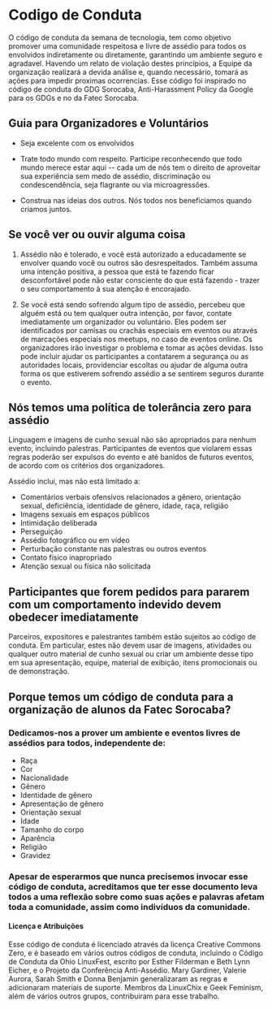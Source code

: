 # Codigo de Conduta
O código de conduta da semana de tecnologia, tem como objetivo promover uma comunidade respeitosa e livre de assédio para todos os envolvidos indiretamente ou diretamente, garantindo um ambiente seguro e agradavel.
Havendo um relato de violação destes princípios, a Equipe da organização realizará a devida análise e, quando necessário, tomará as ações para impedir proximas ocorrencias. Esse código foi inspirado no código de conduta do GDG Sorocaba, Anti-Harassment Policy da Google para os GDGs e no da Fatec Sorocaba.


## Guia para Organizadores e Voluntários
- Seja excelente com os envolvidos

- Trate todo mundo com respeito. Participe reconhecendo que todo mundo merece estar aqui -- cada um de nós tem o direito de aproveitar sua experiência sem medo de assédio, discriminação ou condescendência, seja flagrante ou via microagressões.

- Construa nas ideias dos outros. Nós todos nos beneficiamos quando criamos juntos.

## Se você ver ou ouvir alguma coisa
1. Assédio não é tolerado, e você está autorizado a educadamente se envolver quando você ou outros são desrespeitados. Também assuma uma intenção positiva, a pessoa que está te fazendo ficar desconfortável pode não estar consciente do que está fazendo - trazer o seu comportamento à sua atenção é encorajado.

2. Se você está sendo sofrendo algum tipo de assédio, percebeu que alguém está ou tem qualquer outra intenção, por favor, contate imediatamente um organizador ou voluntário. Eles podem ser identificados por camisas ou crachás especiais em eventos ou através de marcações especiais nos meetups, no caso de eventos online. Os organizadores irão investigar o problema e tomar as ações devidas. Isso pode incluir ajudar os participantes a contatarem a segurança ou as autoridades locais, providenciar escoltas ou ajudar de alguma outra forma os que estiverem sofrendo assédio a se sentirem seguros durante o evento.

## Nós temos uma política de tolerância zero para assédio
Linguagem e imagens de cunho sexual não são apropriados para nenhum evento, incluindo palestras. Participantes de eventos que violarem essas regras poderão ser expulsos do evento e até banidos de futuros eventos, de acordo com os critérios dos organizadores.

Assédio inclui, mas não está limitado a:

- Comentários verbais ofensivos relacionados a gênero, orientação sexual, deficiência, identidade de gênero, idade, raça, religião
- Imagens sexuais em espaços públicos
- Intimidação deliberada
- Perseguição
- Assédio fotográfico ou em vídeo
- Perturbação constante nas palestras ou outros eventos
- Contato físico inapropriado
- Atenção sexual ou física não solicitada


## Participantes que forem pedidos para pararem com um comportamento indevido devem obedecer imediatamente
Parceiros, expositores e palestrantes também estão sujeitos ao código de conduta. Em particular, estes não devem usar de imagens, atividades ou qualquer outro material de cunho sexual ou criar um ambiente desse tipo em sua apresentação, equipe, material de exibição, itens promocionais ou de demonstração.


## Porque temos um código de conduta para a organização de alunos da Fatec Sorocaba?


### Dedicamos-nos a prover um ambiente e eventos livres de assédios para todos, independente de:
- Raça
- Cor
- Nacionalidade
- Gênero
- Identidade de gênero
- Apresentação de gênero
- Orientação sexual
- Idade
- Tamanho do corpo
- Aparência
- Religião
- Gravidez


### Apesar de esperarmos que nunca precisemos invocar esse código de conduta, acreditamos que ter esse documento leva todos a uma reflexão sobre como suas ações e palavras afetam toda a comunidade, assim como indivíduos da comunidade.

#### Licença e Atribuições
Esse código de conduta é licenciado através da licença Creative Commons Zero, e é baseado em vários outros códigos de conduta, incluindo o Código de Conduta da Ohio LinuxFest, escrito por Esther Filderman e Beth Lynn Eicher, e o Projeto da Conferência Anti-Assédio. Mary Gardiner, Valerie Aurora, Sarah Smith e Donna Benjamin generalizaram as regras e adicionaram materiais de suporte. Membros da LinuxChix e Geek Feminism, além de vários outros grupos, contribuiram para esse trabalho.